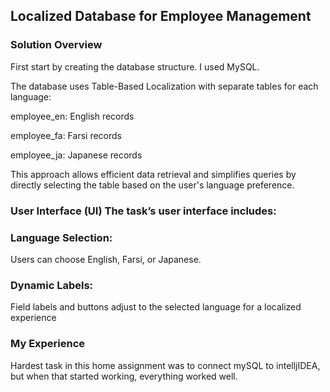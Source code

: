 ## Localized Database for Employee Management 

### Solution Overview
First start by creating the database structure. I used MySQL. 

The database uses Table-Based Localization with separate tables for each language:

employee_en: English records

employee_fa: Farsi records

employee_ja: Japanese records

This approach allows efficient data retrieval and simplifies queries by directly selecting the table based on the user's language preference.

### User Interface (UI) The task’s user interface includes:

### Language Selection: 
Users can choose English, Farsi, or Japanese.

### Dynamic Labels: 
Field labels and buttons adjust to the selected language for a localized experience

### My Experience
Hardest task in this home assignment was to connect mySQL to intelljIDEA, but when that started working, everything worked well. 

